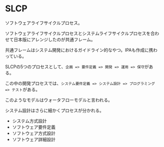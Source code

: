 # SLCP

ソフトウェアライフサイクルプロセス。

ソフトウェアライフサイクルプロセスとシステムライフサイクルプロセスを合わせて日本版にアレンジしたのが共通フレーム。

共通フレームはシステム開発におけるガイドライン的なやつ。IPAも作成に携わっている。

SLCPの5つのプロセスとして、`企画 => 要件定義 => 開発 => 運用 => 保守`がある。

この中の開発プロセスでは、`システム要件定義 => システム設計 => プログラミング => テスト`がある。

このようなモデルはウォータフローモデルと言われる。

システム設計はさらに細かくプロセスが分かれる。

- システム方式設計
- ソフトウェア要件定義
- ソフトウェア方式設計
- ソフトウェア詳細設計

